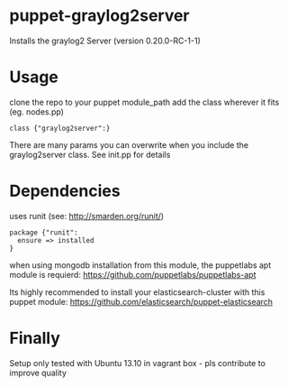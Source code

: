 puppet-graylog2server
=====================

Installs the graylog2 Server (version 0.20.0-RC-1-1)

Usage
=====

clone the repo to your puppet module_path
add the class wherever it fits (eg. nodes.pp)

```
class {"graylog2server":}
```

There are many params you can overwrite when you include the graylog2server class.
See init.pp for details

Dependencies
============

uses runit (see: http://smarden.org/runit/)

```
package {"runit":
  ensure => installed
}
```

when using mongodb installation from this module, the puppetlabs apt module is requierd:
https://github.com/puppetlabs/puppetlabs-apt

Its highly recommended to install your elasticsearch-cluster with this puppet module:
https://github.com/elasticsearch/puppet-elasticsearch

Finally
=======

Setup only tested with Ubuntu 13.10 in vagrant box - pls contribute to improve quality
